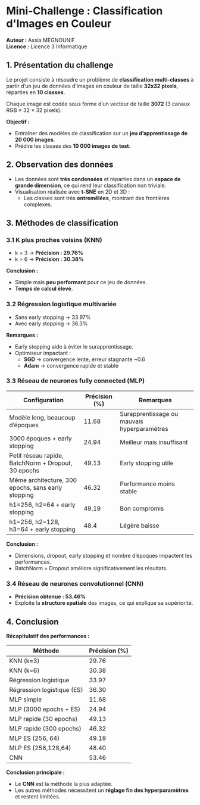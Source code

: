 # Mini-Challenge : Classification d'Images en Couleur

**Auteur :** Assia MEGNOUNIF  
**Licence :** Licence 3 Informatique

## 1. Présentation du challenge

Le projet consiste à résoudre un problème de **classification multi-classes** à partir d’un jeu de données d’images en couleur de taille **32x32 pixels**, réparties en **10 classes**.

Chaque image est codée sous forme d’un vecteur de taille **3072** (3 canaux RGB × 32 × 32 pixels).

**Objectif :**
- Entraîner des modèles de classification sur un **jeu d’apprentissage de 20 000 images**.
- Prédire les classes des **10 000 images de test**.

## 2. Observation des données

- Les données sont **très condensées** et réparties dans un **espace de grande dimension**, ce qui rend leur classification non triviale.
- Visualisation réalisée avec **t-SNE** en 2D et 3D :
  - Les classes sont très **entremêlées**, montrant des frontières complexes.

## 3. Méthodes de classification

### 3.1 K plus proches voisins (KNN)

- k = 3 → **Précision : 29.76%**  
- k = 6 → **Précision : 30.38%**

**Conclusion :**
- Simple mais **peu performant** pour ce jeu de données.  
- **Temps de calcul élevé**.

### 3.2 Régression logistique multivariée

- Sans early stopping → 33.97%
- Avec early stopping → 36.3%

**Remarques :**
- Early stopping aide à éviter le surapprentissage.
- Optimiseur impactant :
  - **SGD** → convergence lente, erreur stagnante ~0.6
  - **Adam** → convergence rapide et stable

### 3.3 Réseau de neurones fully connected (MLP)

| Configuration | Précision (%) | Remarques |
|---------------|---------------|-----------|
| Modèle long, beaucoup d’époques | 11.68 | Surapprentissage ou mauvais hyperparamètres |
| 3000 époques + early stopping | 24.94 | Meilleur mais insuffisant |
| Petit réseau rapide, BatchNorm + Dropout, 30 epochs | 49.13 | Early stopping utile |
| Même architecture, 300 epochs, sans early stopping | 46.32 | Performance moins stable |
| h1=256, h2=64 + early stopping | 49.19 | Bon compromis |
| h1=256, h2=128, h3=64 + early stopping | 48.4 | Légère baisse |

**Conclusion :**
- Dimensions, dropout, early stopping et nombre d’époques impactent les performances.
- BatchNorm + Dropout améliore significativement les résultats.

### 3.4 Réseau de neurones convolutionnel (CNN)

- **Précision obtenue : 53.46%**
- Exploite la **structure spatiale** des images, ce qui explique sa supériorité.

## 4. Conclusion

**Récapitulatif des performances :**

| Méthode | Précision (%) |
|---------|---------------|
| KNN (k=3) | 29.76 |
| KNN (k=6) | 30.38 |
| Régression logistique | 33.97 |
| Régression logistique (ES) | 36.30 |
| MLP simple | 11.68 |
| MLP (3000 epochs + ES) | 24.94 |
| MLP rapide (30 epochs) | 49.13 |
| MLP rapide (300 epochs) | 46.32 |
| MLP ES (256, 64) | 49.19 |
| MLP ES (256,128,64) | 48.40 |
| CNN | 53.46 |

**Conclusion principale :**
- Le **CNN** est la méthode la plus adaptée.
- Les autres méthodes nécessitent un **réglage fin des hyperparamètres** et restent limitées.
